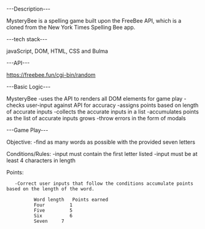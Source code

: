 ---Description---

MysteryBee is a spelling game built upon the FreeBee API, which is a cloned from the New York Times Spelling Bee app.

---tech stack---

javaScript, DOM, HTML, CSS and Bulma

---API---

https://freebee.fun/cgi-bin/random

---Basic Logic---

MysteryBee 
-uses the API to renders all DOM elements for game play 
-checks user-input against API for accuracy 
-assigns points based on length of accurate inputs 
-collects the accurate inputs in a list 
-accumulates points as the list of accurate inputs grows
-throw errors in the form of modals 

---Game Play---

Objective:
       -find as many words as possible with the provided seven letters

Conditions/Rules:
       -input must contain the first letter listed
       -input must be at least 4 characters in length

 Points:
 
       -Correct user inputs that follow the conditions accumulate points based on the length of the word. 
       
              Word length	Points earned
              Four	       1
              Five	       5
              Six	       6
              Seven  	7



